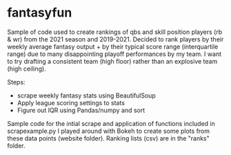 # fantasyfun

Sample of code used to create rankings of qbs and skill position players (rb & wr) from the 2021 season and 2019-2021. 
Decided to rank players by their weekly average fantasy output + by their typical score range (interquartile range) due to many disappointing playoff performances by my team. I want to try drafting a consistent team (high floor) rather than an explosive team (high ceiling). 

Steps: 
- scrape weekly fantasy stats using BeautifulSoup
- Apply league scoring settings to stats
- Figure out IQR using Pandas/numpy and sort 

Sample code for the intial scrape and application of functions included in scrapexample.py
I played around with Bokeh to create some plots from these data points (website folder). 
Ranking lists (csv) are in the "ranks" folder. 
